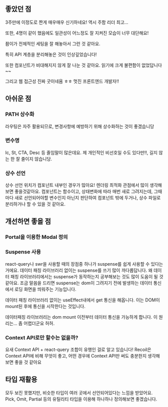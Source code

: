 ## 좋았던 점
3주만에 이정도로 짠게 매우매우 신기하네요!
역시 주함 리더 최고...

또한, 4명이 같이 했음에도 일관성이 어느정도 잘 지켜진 모습이 너무 대단해요!

좜이가 전체적인 세팅을 잘 해놓아서 그런 것 같아요.

특히 API 계층을 분리해놓은 것이 인상깊었습니다!

또한 컴포넌트가 비대해지지 않게 잘 나눈 것 같아요.
읽기에 크게 불편함이 없었답니다~~

그리고 웹 접근성 진짜 굿이네욤 ㅎㅎ
멋진 프론트엔드 개발자!!

## 아쉬운 점
### PATH 상수화
라우팅은 자주 활용되므로, 변경사항에 예방하기 위해 상수화하는 것이 좋겠습니당

### 변수명
Ic, St, CTA, Desc 등 줄임말이 많은데요.
제 개인적인 비선호일 수도 있다만!!, 길지 않는 한 잘 줄이지 않습니당.

### 상수 선언
상수 선언 위치가 컴포넌트 내부인 경우가 많아요!
렌더링 최적화 관점에서 많이 생각해보면 좋을것같아요.
컴포넌트는 함수이고, 상태변화에 따라 매번 새로 그려지는데, 그때마다 새로 선언되어야할 변수인지 아닌지
판단하여 컴포넌트 밖에 두거나, 상수 파일로 분리하거나 할 수 있을 것 같아요.

## 

## 개선하면 좋을 점
### Portal을 이용한 Modal 정의

### Suspense 사용
react-query나 swr을 사용할 때의 장점중 하나가 suspense를 쉽게 사용할 수 있다는 거에요.
데이터 패칭 라이브러리 없이는 suspense를 쓰기 많이 까다롭답니다.
왜 데이터 패칭 라이브러리에서는 suspense가 동작하는지 공부해보는 것도 많이 도움이 될 것 같아요.
조금 말씀을 드리면
suspense는 dom이 그려지기 전에 발생하는 데이터 통신에서 로딩 화면을 띄워주는 기능입니다.

데이터 패칭 라이브러리 없이는 useEffect내에서 get 통신을 해옵니다. 
이는 DOM이 mount된 후에 통신을 시작한다는 것입니다.

데이터패칭 라이브러리는 dom mount 이전부터 데이터 통신을 가능하게 합니다.
이 원리는... 좀 어렵더군요 허허.

### Context API로만 할수는 없을까?
요새 Context API + react-query 조합이 유행인 걸로 알고 있습니다!
Recoil은 Context API에 비해 무엇이 좋고,
어떤 경우에 Context API만 써도 충분한지 생각해보면 좋을 것 같아요

## 타입 재활용
모두 보진 못했지만, 비슷한 타입이 여러 곳에서 선언되어있다는 느낌을 받았어요.
Pick, Omit, Partial 등의 유틸리티 타입을 이용해 하나하나 정의해보면 좋겠습니다.
